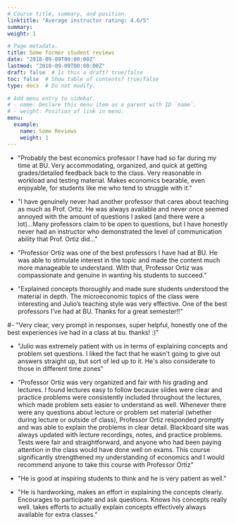```yaml
---
# Course title, summary, and position.
linktitle: "Average instructor rating: 4.6/5"
summary: 
weight: 1

# Page metadata.
title: Some former student reviews
date: "2018-09-09T00:00:00Z"
lastmod: "2018-09-09T00:00:00Z"
draft: false  # Is this a draft? true/false
toc: false  # Show table of contents? true/false
type: docs  # Do not modify.

# Add menu entry to sidebar.
# - name: Declare this menu item as a parent with ID `name`.
# - weight: Position of link in menu.
menu:
  example:
    name: Some Reviews
    weight: 1
---
```

- "Probably the best economics professor I have had so far during my time at BU. Very accommodating, organized, and quick at getting grades/detailed feedback back to the class. Very reasonable in workload and testing material. Makes economics bearable, even enjoyable, for students like me who tend to struggle with it."

- "I have genuinely never had another professor that cares about teaching as much as Prof. Ortiz. He was always available and never once seemed annoyed with
the amount of questions I asked (and there were a lot)...Many professors claim to be open to questions, but I have honestly never had an instructor who demonstrated the level of communication ability that Prof. Ortiz did..."

- "Professor Ortiz was one of the best professors I have had at BU. He was able to stimulate interest in the topic and made the content much more manageable to understand. With that, Professor Ortiz was compassionate and genuine in wanting his students to succeed."

- "Explained concepts thoroughly and made sure students understood the material in depth. The microeconomic topics of the class were interesting and Julio’s teaching style was very effective. One of the best professors I’ve had at BU. Thanks for a great semester!!"

#- "Very clear, very prompt in responses, super helpful, honestly one of the best experiences ive had in a class at bu. thanks! :)"

- "Julio was extremely patient with us in terms of explaining concepts and problem set questions. I liked the fact that he wasn't going to give out answers straight up, but sort of led up to it. He's also considerate to those in different time zones"

- "Professor Ortiz was very organized and fair with his grading and lectures. I found lectures easy to follow because slides were clear and practice problems were consistently included throughout the lectures, which made problem sets easier to understand as well. Whenever there were any questions about lecture or problem set material (whether during lecture or outside of class), Professor Ortiz responded promptly and was able to explain the problems in clear detail. Blackboard site was always updated with lecture recordings, notes, and practice problems. Tests were fair and straightforward, and anyone who had been paying attention in the class would have done well on exams. This course significantly strengthened my understanding of economics and I would recommend anyone to take this course with Professor Ortiz"

- "He is good at inspiring students to think and he is very patient as well."

- "He is hardworking, makes an effort in explaining the concepts clearly. Encourages to participate and ask questions. Knows his concepts really well.
takes efforts to actually explain concepts effectively always available for extra classes."
